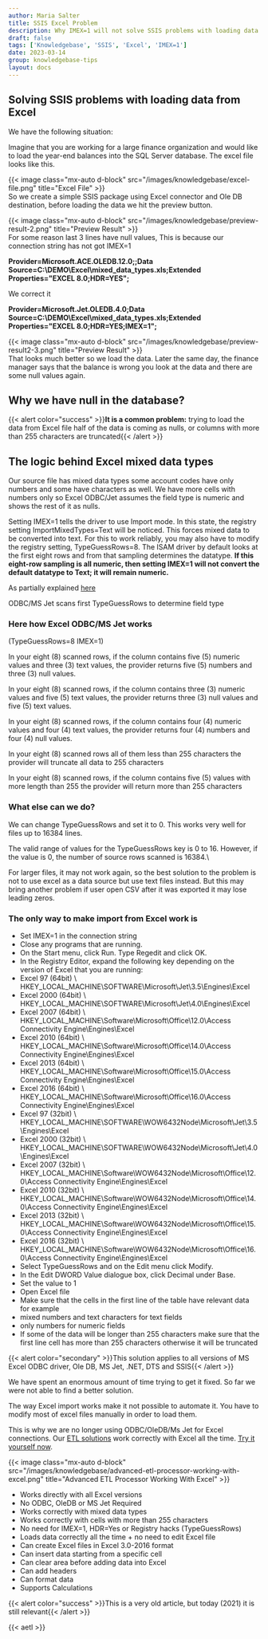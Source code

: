 ```yaml
---
author: Maria Salter
title: SSIS Excel Problem
description: Why IMEX=1 will not solve SSIS problems with loading data from Excel
draft: false
tags: ['Knowledgebase', 'SSIS', 'Excel', 'IMEX=1']
date: 2023-03-14
group: knowledgebase-tips
layout: docs
---
```


## Solving SSIS problems with loading data from Excel

We have the following situation:

Imagine that you are working for a large finance organization and would like to load the year-end balances into the SQL Server database. The excel file looks like this.

{{< image class="mx-auto d-block"  src="/images/knowledgebase/excel-file.png" title="Excel File" >}}
\
So we create a simple SSIS package using Excel connector and Ole DB destination, before loading the data we hit the preview button.

{{< image class="mx-auto d-block"  src="/images/knowledgebase/preview-result-2.png" title="Preview Result" >}}
\
For some reason last 3 lines have null values, This is because our connection string has not got IMEX=1

**Provider=Microsoft.ACE.OLEDB.12.0;;Data Source=C:\DEMO\Excel\mixed_data_types.xls;Extended Properties="EXCEL 8.0;HDR=YES";**

We correct it

**Provider=Microsoft.Jet.OLEDB.4.0;Data Source=C:\DEMO\Excel\mixed_data_types.xls;Extended Properties="EXCEL 8.0;HDR=YES;IMEX=1";**

{{< image class="mx-auto d-block"  src="/images/knowledgebase/preview-result2-3.png" title="Preview Result" >}}
\
That looks much better so we load the data. Later the same day, the finance manager says that the balance is wrong you look at the data and there are some null values again.

## Why we have null in the database?

{{< alert color="success" >}}**It is a common problem:** trying to load the data from Excel file half of the data is coming as nulls, or columns with more than 255 characters are truncated{{< /alert >}}

## The logic behind Excel mixed data types

Our source file has mixed data types some account codes have only numbers and some have characters as well. We have more cells with numbers only so Excel ODBC/Jet assumes the field type is numeric and shows the rest of it as nulls.

Setting IMEX=1 tells the driver to use Import mode. In this state, the registry setting ImportMixedTypes=Text will be noticed. This forces mixed data to be converted into text. For this to work reliably, you may also have to modify the registry setting, TypeGuessRows=8. The ISAM driver by default looks at the first eight rows and from that sampling determines the datatype. **If this eight-row sampling is all numeric, then setting IMEX=1 will not convert the default datatype to Text; it will remain numeric.**

As partially explained [here](https://docs.microsoft.com/en-us/office/client-developer/access/desktop-database-reference/initializing-the-microsoft-excel-driver?tabs=office-2016)

ODBC/MS Jet scans first TypeGuessRows to determine field type

### Here how Excel ODBC/MS Jet works

(TypeGuessRows=8 IMEX=1)

In your eight (8) scanned rows, if the column contains five (5) numeric values and three (3) text values, the provider returns five (5) numbers and three (3) null values.

In your eight (8) scanned rows, if the column contains three (3) numeric values and five (5) text values, the provider returns three (3) null values and five (5) text values.

In your eight (8) scanned rows, if the column contains four (4) numeric values and four (4) text values, the provider returns four (4) numbers and four (4) null values.

In your eight (8) scanned rows all of them less than 255 characters the provider will truncate all data to 255 characters

In your eight (8) scanned rows, if the column contains five (5) values with more length than 255 the provider will return more than 255 characters

### What else can we do?

We can change TypeGuessRows and set it to 0. This works very well for files up to 16384 lines.

The valid range of values for the TypeGuessRows key is 0 to 16. However, if the value is 0, the number of source rows scanned is 16384.\\

For larger files, it may not work again, so the best solution to the problem is not to use excel as a data source but use text files instead. But this may bring another problem if user open CSV after it was exported it may lose leading zeros.

### The only way to make import from Excel work is

- Set IMEX=1 in the connection string
- Close any programs that are running.
- On the Start menu, click Run. Type Regedit and click OK.
- In the Registry Editor, expand the following key depending on the version of Excel that you are running:
- Excel 97 (64bit) \\ HKEY_LOCAL_MACHINE\SOFTWARE\Microsoft\Jet\3.5\Engines\Excel
- Excel 2000 (64bit) \\ HKEY_LOCAL_MACHINE\SOFTWARE\Microsoft\Jet\4.0\Engines\Excel
- Excel 2007 (64bit) \\ HKEY_LOCAL_MACHINE\Software\Microsoft\Office\12.0\Access Connectivity Engine\Engines\Excel
- Excel 2010 (64bit) \\ HKEY_LOCAL_MACHINE\Software\Microsoft\Office\14.0\Access Connectivity Engine\Engines\Excel
- Excel 2013 (64bit) \\ HKEY_LOCAL_MACHINE\Software\Microsoft\Office\15.0\Access Connectivity Engine\Engines\Excel
- Excel 2016 (64bit) \\ HKEY_LOCAL_MACHINE\Software\Microsoft\Office\16.0\Access Connectivity Engine\Engines\Excel
- Excel 97 (32bit) \\ HKEY_LOCAL_MACHINE\SOFTWARE\WOW6432Node\Microsoft\Jet\3.5\Engines\Excel
- Excel 2000 (32bit) \\ HKEY_LOCAL_MACHINE\SOFTWARE\WOW6432Node\Microsoft\Jet\4.0\Engines\Excel
- Excel 2007 (32bit) \\ HKEY_LOCAL_MACHINE\Software\WOW6432Node\Microsoft\Office\12.0\Access Connectivity Engine\Engines\Excel
- Excel 2010 (32bit) \\ HKEY_LOCAL_MACHINE\Software\WOW6432Node\Microsoft\Office\14.0\Access Connectivity Engine\Engines\Excel
- Excel 2013 (32bit) \\ HKEY_LOCAL_MACHINE\Software\WOW6432Node\Microsoft\Office\15.0\Access Connectivity Engine\Engines\Excel
- Excel 2016 (32bit) \\ HKEY_LOCAL_MACHINE\Software\WOW6432Node\Microsoft\Office\16.0\Access Connectivity Engine\Engines\Excel
- Select TypeGuessRows and on the Edit menu click Modify.
- In the Edit DWORD Value dialogue box, click Decimal under Base.
- Set the value to 1
- Open Excel file
- Make sure that the cells in the first line of the table have relevant data for example
- mixed numbers and text characters for text fields
- only numbers for numeric fields
- If some of the data will be longer than 255 characters make sure that the first line cell has more than 255 characters otherwise it will be truncated

{{< alert color="secondary" >}}This solution applies to all versions of MS Excel ODBC driver, Ole DB, MS Jet, .NET, DTS and SSIS{{< /alert >}}

We have spent an enormous amount of time trying to get it fixed. So far we were not able to find a better solution.

The way Excel import works make it not possible to automate it. You have to modify most of excel files manually in order to load them.

This is why we are no longer using ODBC/OleDB/Ms Jet for Excel connections. Our [ETL solutions](https://www.etl-tools.com/products/etl-tools-overview.html) work correctly with Excel all the time. [Try it yourself now](https://www.etl-tools.com/products/etl-tools-overview.html).

{{< image class="mx-auto d-block"  src="/images/knowledgebase/advanced-etl-processor-working-with-excel.png" title="Advanced ETL Processor Working With Excel" >}}

- Works directly with all Excel versions
- No ODBC, OleDB or MS Jet Required
- Works correctly with mixed data types
- Works correctly with cells with more than 255 characters
- No need for IMEX=1, HDR=Yes or Registry hacks (TypeGuessRows)
- Loads data correctly all the time + no need to edit Excel file
- Can create Excel files in Excel 3.0-2016 format
- Can insert data starting from a specific cell
- Can clear area before adding data into Excel
- Can add headers
- Can format data
- Supports Calculations

{{< alert color="success" >}}This is a very old article, but today (2021) it is still relevant{{< /alert >}}

{{< aetl >}}
